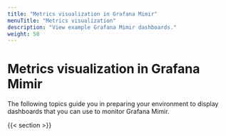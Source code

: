 ```yaml
---
title: "Metrics visualization in Grafana Mimir"
menuTitle: "Metrics visualization"
description: "View example Grafana Mimir dashboards."
weight: 50
---
```


# Metrics visualization in Grafana Mimir

The following topics guide you in preparing your environment to display dashboards that you can use to monitor Grafana Mimir.

{{< section >}}